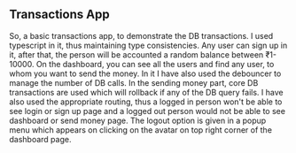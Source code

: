 ## Transactions App

So, a basic transactions app, to demonstrate the DB transactions. I used typescript in it, thus maintaining type consistencies. Any user can sign up in it, after that, the person will be accounted a random balance between ₹1-10000. On the dashboard, you can see all the users and find any user, to whom you want to send the money. In it I have also used the debouncer to manage the number of DB calls. In the sending money part, core DB transactions are used which will rollback if any of the DB query fails. I have also used the appropriate routing, thus a logged in person won't be able to see login or sign up page and a logged out person would not be able to see dashboard or send money page. The logout option is given in a popup menu which appears on clicking on the avatar on top right corner of the dashboard page.